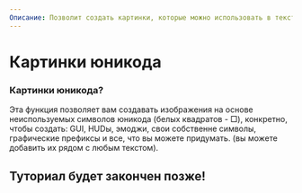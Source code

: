 ```yaml
---
Описание: Позволит создать картинки, которые можно использовать в тексте
---
```


# Картинки юникода

### Картинки юникода?

Эта функция позволяет вам создавать изображения на основе неиспользуемых символов юникода (белых квадратов - □), конкретно, чтобы создать: GUI, HUDы, эмоджи, свои собственне символы, графические префиксы и все, что вы можете придумать. \(вы можете добавить их рядом с любым текстом\).



## Туториал будет закончен позже!

